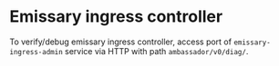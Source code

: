 # Emissary ingress controller

To verify/debug emissary ingress controller, access port of
`emissary-ingress-admin` service via HTTP with path `ambassador/v0/diag/`.
